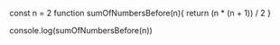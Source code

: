 const n = 2
function sumOfNumbersBefore(n){
    return (n * (n + 1)) / 2
}

console.log(sumOfNumbersBefore(n))
